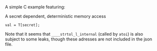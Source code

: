 A simple C example featuring:


A secret dependent, deterministic memory access 

```
val = T[secret];
```


Note that it seems that `____strtol_l_internal` (called by `atoi`) is also subject to some leaks, though these adresses are not included in the json file.